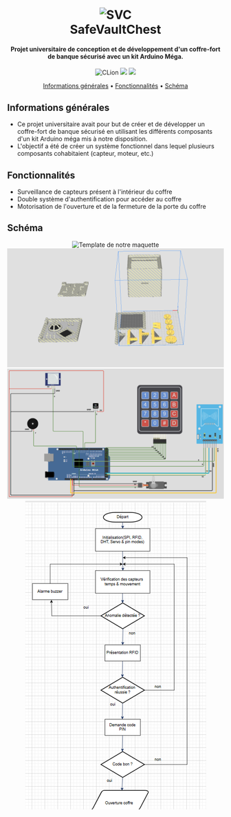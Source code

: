 <h1 align="center">
  <br>
  <img src="https://cdn.discordapp.com/attachments/1220746618106548305/1220761790460199014/DALLE_2024-03-22_16.51.04_-_Imagine_a_sleek_and_modern_safe_vault_incorporating_the_essence_of_Arduino_technology._This_safe_named_SafeVaultChest_is_designed_with_a_visible_Ar.webp?ex=66535a83&is=66520903&hm=5b316bd6037fb5d45ca6dc6ef897f27a2ba70f266fb0d1ea897c01054ccf96eb&" alt="SVC" width="200"></a>
  <br>
  SafeVaultChest
  <br>
</h1>

<h4 align="center">Projet universitaire de conception et de développement d'un coffre-fort de banque sécurisé avec un kit Arduino Méga.</h4>

<p align="center">
    <img src="https://img.shields.io/badge/CLion-000000?style=for-the-badge&logo=clion&logoColor=white"alt="CLion">
    <img src="https://img.shields.io/badge/Arduino-00979D?style=for-the-badge&logo=Arduino&logoColor=white">
    <img src="https://img.shields.io/badge/C%2B%2B-00599C?style=for-the-badge&logo=c%2B%2B&logoColor=whit">
</p>

<p align="center">
  <a href="#fonctionnalités">Informations générales</a> •
  <a href="#fonctionnalités">Fonctionnalités</a> •
  <a href="#mockup">Schéma</a>
</p>

## Informations générales

* Ce projet universitaire avait pour but de créer et de développer un coffre-fort de banque sécurisé en utilisant les différents composants d'un kit Arduino méga mis à notre disposition.
* L'objectif a été de créer un système fonctionnel dans lequel plusieurs composants cohabitaient (capteur, moteur, etc.)

## Fonctionnalités

* Surveillance de capteurs présent à l'intérieur du coffre
* Double système d'authentification pour accéder au coffre
* Motorisation de l'ouverture et de la fermeture de la porte du coffre

## Schéma
<p align="center">
    <img src="https://github.com/LysnakeIT/SafeVaultChest/blob/main/Ressources/Images/mod%C3%A8le_maquette_3d.png" alt="Template de notre maquette">
    <img src="https://github.com/LysnakeIT/SafeVaultChest/blob/main/Ressources/Images/impression_3d.png" alt="Impressions 3D">
    <img src="https://github.com/LysnakeIT/SafeVaultChest/blob/main/Ressources/Images/schema_arduino.png" alt="Schéma arduino">
    <img src="https://github.com/LysnakeIT/SafeVaultChest/blob/main/Ressources/Images/logigramme.png" alt="Logigramme">
</p>
